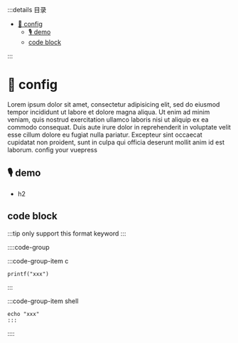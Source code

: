 :::details 目录
<!-- vim-markdown-toc Marked -->

* [🌮 config](#🌮-config)
  * [🎙️ demo](#🎙️-demo)
  * [code block](#code-block)

<!-- vim-markdown-toc -->
:::

# 🌮 config
Lorem ipsum dolor sit amet, consectetur adipisicing elit, sed do eiusmod tempor incididunt ut labore et dolore magna aliqua. Ut enim ad minim veniam, quis nostrud exercitation ullamco laboris nisi ut aliquip ex ea commodo consequat. Duis aute irure dolor in reprehenderit in voluptate velit esse cillum dolore eu fugiat nulla pariatur. Excepteur sint occaecat cupidatat non proident, sunt in culpa qui officia deserunt mollit anim id est laborum.
config your vuepress

## 🎙️ demo
- h2

## code block

:::tip
only support this format keyword
:::

::::code-group

:::code-group-item c
```
printf("xxx")
```
:::

:::code-group-item shell
```
echo "xxx"
:::
```
::::
